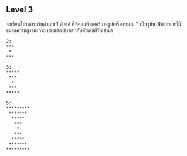 ## Level 3
จงเขียนโปรแกรมรับตัวเลข 1 ตัวแล้วให้คอมพิวเตอร์วาดรูปเครื่องหมาย * เป็นรูปนาฬิกาทรายที่มีขนาดความสูงของกระเปาะแต่ละข้างเท่ากับตัวเลขที่รับเข้ามา
```
2:
***
 * 
***

3:
*****
 ***
  *
 ***
*****

5:
*********
 *******
  *****
   ***
    *
   ***
  *****
 *******
*********
```